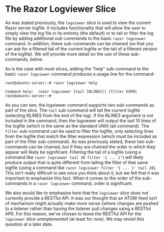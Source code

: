 # The Razor Logviewer Slice

As was stated previously, the `logviewer` slice is used to view the current Razor server logfile. It includes functionality that will allow the user to simply view the log file in its entirety (the default) or to tail or filter the log file by adding additional *sub-commands* to the basic `razor logviewer` command. In addition, these sub-commands can be chained (so that you can ask for a filtered tail of the current logfile or the tail of a filtered version of the logfile). We will provide more detail on the use of these sub-commands, below.

As is the case with most slices, adding the "help" sub-command to the basic `razor logviewer` command produces a usage line for the command:

    root@ubuntu-server:~# razor logviewer help
    
    Command help:  razor logviewer [tail [NLINES]] [filter EXPR]
    root@ubuntu-server:~# 

As you can see, the logviewer command supports two sub-commands as part of the slice. The `tail` sub-command will tail the current logfile (selecting NLINES from the end of the log). If the NLINES argument is not included in the command, then the logviewer will output the last 10 lines of the logfile (which is the same as the standard UNIX tail command). The `filter` sub-command can be used to filter the logfile, only selecting lines from the logfile that match the filter expression (which must be included as part of the filter sub-command). As was previously stated, these two sub-commands can be chained, but if they are chained the order in which they appear will likely be significant. Filtering the tail of a logfile (using a command like `razor logviewer tail 20 filter '{ ... }'`) will likely produce output that is quite different from tailing the filter of that same logfile (using a command like `razor logviewer filter '{ ... }' tail 20`). This isn't really difficult to see once you think about it, but we felt that it was important to emphasize this fact. When it comes to the order of the sub-commands in a `razor logviewer` command, order is significant.

We also would like to emphasize here that the `logviewer` slice does not currently provide a RESTful API. It was our thought that an ATOM-feed sort of mechanism might actually make more sense (where changes are pushed to a listener rather than having the listener pull changes using a RESTful API). For this reason, we've chosen to leave the RESTful API for the `logviewer` slice unimplemented (at least for now). We may revisit this question at a later date.
